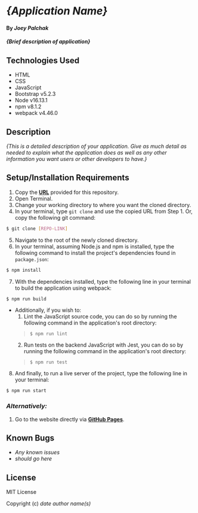# _{Application Name}_

#### By _**Joey Palchak**_

#### _{Brief description of application}_

## Technologies Used

* HTML
* CSS
* JavaScript
* Bootstrap v5.2.3 
* Node v16.13.1
* npm v8.1.2
* webpack v4.46.0

## Description

_{This is a detailed description of your application. Give as much detail as needed to explain what the application does as well as any other information you want users or other developers to have.}_

## Setup/Installation Requirements

1. Copy the **[URL](#link)** provided for this repository.
2. Open Terminal.
3. Change your working directory to where you want the cloned directory.
4. In your terminal, type `git clone` and use the copied URL from Step 1. Or, copy the following git command:
```bash
$ git clone [REPO-LINK]
```
5. Navigate to the root of the newly cloned directory.
6. In your terminal, assuming Node.js and npm is installed, type the following command to install the project's dependencies found in `package.json`:
```bash
$ npm install
```
7. With the dependencies installed, type the following line in your terminal to build the application using webpack:
```bash
$ npm run build
```
  * Additionally, if you wish to:
    1. Lint the JavaScript source code, you can do so by running the following command in the   application's root directory: 
    > `$ npm run lint`
    2. Run tests on the backend JavaScript with Jest, you can do so by running the following command in the application's root directory: 
    > `$ npm run test`
    
8. And finally, to run a live server of the project, type the following line in your terminal:
```bash
$ npm run start
```

### _Alternatively:_

1. Go to the website directly via **[GitHub Pages](#link)**.

## Known Bugs

* _Any known issues_
* _should go here_

## License

MIT License

Copyright (c) _date_ _author name(s)_